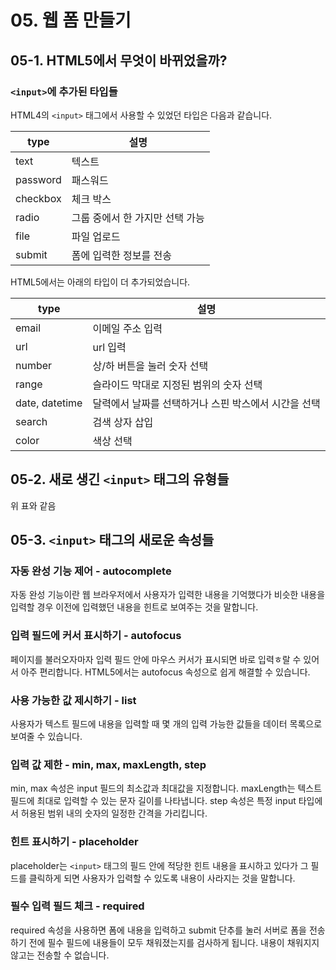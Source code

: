 # 05. 웹 폼 만들기

## 05-1. HTML5에서 무엇이 바뀌었을까?

### `<input>`에 추가된 타입들
HTML4의 `<input>` 태그에서 사용할 수 있었던 타입은 다음과 같습니다.

| type | 설명 | 
| --- | --- |
| text | 텍스트 |
| password | 패스워드 |
| checkbox | 체크 박스
| radio | 그룹 중에서 한 가지만 선택 가능 |
| file | 파일 업로드 |
| submit | 폼에 입력한 정보를 전송 |

HTML5에서는 아래의 타입이 더 추가되었습니다.

| type | 설명 |
| --- | --- |
| email | 이메일 주소 입력 |
| url | url 입력 |
| number | 상/하 버튼을 눌러 숫자 선택 |
| range | 슬라이드 막대로 지정된 범위의 숫자 선택 |
| date, datetime | 달력에서 날짜를 선택하거나 스핀 박스에서 시간을 선택 |
| search | 검색 상자 삽입 |
| color | 색상 선택 |

## 05-2. 새로 생긴 `<input>` 태그의 유형들
위 표와 같음

## 05-3. `<input>` 태그의 새로운 속성들

### 자동 완성 기능 제어 - autocomplete
자동 완성 기능이란 웹 브라우저에서 사용자가 입력한 내용을 기억했다가 비슷한 내용을 입력할 경우 이전에 입력했던 내용을 힌트로 보여주는 것을 말합니다.

### 입력 필드에 커서 표시하기 - autofocus
페이지를 불러오자마자 입력 필드 안에 마우스 커서가 표시되면 바로 입력ㅎ랄 수 있어서 아주 편리합니다. HTML5에서는 autofocus 속성으로 쉽게 해결할 수 있습니다.

### 사용 가능한 값 제시하기 - list
사용자가 텍스트 필드에 내용을 입력할 때 몇 개의 입력 가능한 값들을 데이터 목록으로 보여줄 수 있습니다.

### 입력 값 제한 - min, max, maxLength, step
min, max 속성은 input 필드의 최소값과 최대값을 지정합니다. maxLength는 텍스트 필드에 최대로 입력할 수 있는 문자 길이를 나타냅니다.
step 속성은 특정 input 타입에서 허용된 범위 내의 숫자의 일정한 간격을 가리킵니다.

### 힌트 표시하기 - placeholder
placeholder는 `<input>` 태그의 필드 안에 적당한 힌트 내용을 표시하고 있다가 그 필드를 클릭하게 되면 사용자가 입력할 수 있도록 내용이 사라지는 것을 말합니다.

### 필수 입력 필드 체크 - required
required 속성을 사용하면 폼에 내용을 입력하고 submit 단추를 눌러 서버로 폼을 전송하기 전에 필수 필드에 내용들이 모두 채워졌는지를 검사하게 됩니다. 내용이 채워지지 않고는 전송할 수 없습니다.